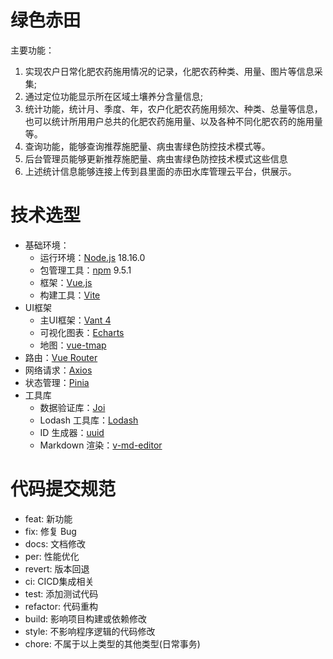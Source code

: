 # 绿色赤田

主要功能：

1. 实现农户日常化肥农药施用情况的记录，化肥农药种类、用量、图片等信息采集;
2. 通过定位功能显示所在区域土壤养分含量信息;
3. 统计功能，统计月、季度、年，农户化肥农药施用频次、种类、总量等信息，也可以统计所用用户总共的化肥农药施用量、以及各种不同化肥农药的施用量等。
4. 查询功能，能够查询推荐施肥量、病虫害绿色防控技术模式等。
5. 后台管理员能够更新推荐施肥量、病虫害绿色防控技术模式这些信息
6. 上述统计信息能够连接上传到县里面的赤田水库管理云平台，供展示。

# 技术选型

- 基础环境：
  - 运行环境：[Node.js](https://nodejs.org/zh-cn/) 18.16.0
  - 包管理工具：[npm](https://www.npmjs.com/) 9.5.1
  - 框架：[Vue.js](https://v3.cn.vuejs.org/)
  - 构建工具：[Vite](https://vitejs.dev/)
- UI框架
    - 主UI框架：[Vant 4](https://vant-ui.github.io/vant/#/zh-CN)
    - 可视化图表：[Echarts](https://echarts.apache.org/zh/index.html)
    - 地图：[vue-tmap](https://didi.github.io/vue-tmap/)
- 路由：[Vue Router](https://next.router.vuejs.org/)
- 网络请求：[Axios](https://axios-http.com/)
- 状态管理：[Pinia](https://pinia.vuejs.org/)
- 工具库
    - 数据验证库：[Joi](https://joi.dev/)
    - Lodash 工具库：[Lodash](https://lodash.com/)
    - ID 生成器：[uuid](https://github.com/uuidjs/uuid)
    - Markdown 渲染：[v-md-editor](https://code-farmer-i.github.io/vue-markdown-editor/zh/)

# 代码提交规范

- feat: 新功能
- fix: 修复 Bug
- docs: 文档修改
- per: 性能优化
- revert: 版本回退
- ci: CICD集成相关
- test: 添加测试代码
- refactor: 代码重构
- build: 影响项目构建或依赖修改
- style: 不影响程序逻辑的代码修改
- chore: 不属于以上类型的其他类型(日常事务)